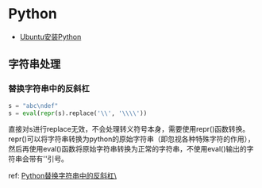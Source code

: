 # Python

* [Ubuntu安装Python](ubuntu-install-python.md)

## 字符串处理
### 替换字符串中的反斜杠
```python
s = "abc\ndef"
s = eval(repr(s).replace('\\', '\\\\'))
```

直接对s进行replace无效，不会处理转义符号本身，需要使用repr()函数转换。repr()可以将字符串转换为python的原始字符串（即忽视各种特殊字符的作用），然后再使用eval()函数将原始字符串转换为正常的字符串，不使用eval()输出的字符串会带有''引号。

ref: [Python替换字符串中的反斜杠\\](https://blog.csdn.net/LeonTom/article/details/89703912)
